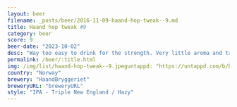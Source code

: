 ```yaml
---
layout: beer
filename: _posts/beer/2016-11-09-haand-hop-tweak--9.md
title: Haand hop tweak #9
category: beer
score: 9
beer-date: "2023-10-02"
desc: "Way too easy to drink for the strength. Very little aroma and tastes more like a pale ale rather than a TIPA"
permalink: /beer/:title.html
img: /img/list/haand-hop-tweak--9.jpeguntappd: "https://untappd.com/b/haandbryggeriet-hop-tweak-9/5423622"
country: "Norway"
brewery: "HaandBryggeriet"
breweryURL: "breweryURL"
style: "IPA - Triple New England / Hazy"
---
```

